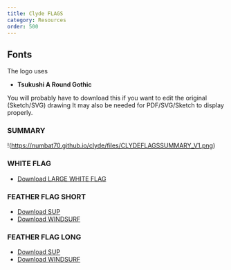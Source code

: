 ```yaml
---
title: Clyde FLAGS
category: Resources
order: 500
---
```

## Fonts
The logo uses
- **Tsukushi A Round Gothic**

You will probably have to download this if you want to edit the original (Sketch/SVG) drawing
It may also be needed for PDF/SVG/Sketch to display properly.


###  SUMMARY
!(https://numbat70.github.io/clyde/files/CLYDEFLAGSSUMMARY_V1.png)

### WHITE FLAG

-  [Download LARGE WHITE FLAG](https://numbat70.github.io/clyde/files/clydelogoclyde_white_Flag_3.png)

### FEATHER FLAG SHORT

- [Download SUP](https://numbat70.github.io/clyde/files/CLYDE_SUP_FEATHER_V1.png)
- [Download WINDSURF](https://numbat70.github.io/clyde/files/CLYDE_WINDSURF_FEATHER_V1.png)

### FEATHER FLAG LONG  

- [Download SUP](https://numbat70.github.io/clyde/files/CLYDE_SUP_FEATHER_V2.png)
- [Download WINDSURF](https://numbat70.github.io/clyde/files/CLYDE_WINDSURF_FEATHER_V2.png)




